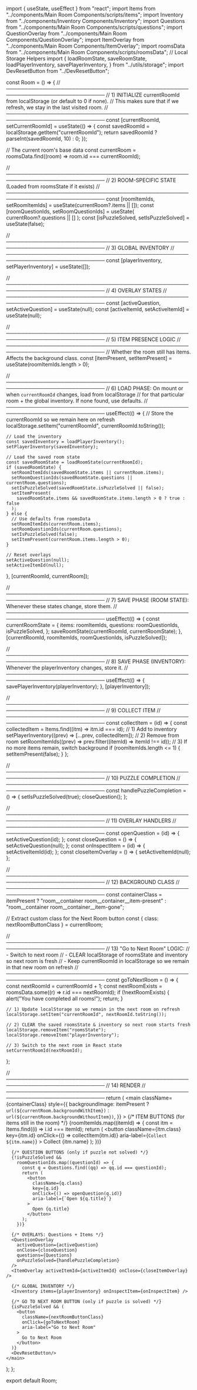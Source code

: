 import { useState, useEffect } from "react";
import Items from "../components/Main Room Components/scripts/items";
import Inventory from "../components/Inventory Components/Inventory";
import Questions from "../components/Main Room Components/scripts/questions";
import QuestionOverlay from "../components/Main Room Components/QuestionOverlay";
import ItemOverlay from "../components/Main Room Components/ItemOverlay";
import roomsData from "../components/Main Room Components/scripts/roomsData";
// Local Storage Helpers
import {
  loadRoomState,
  saveRoomState,
  loadPlayerInventory,
  savePlayerInventory,
} from "../utils/storage";
import DevResetButton from "../DevResetButton";

const Room = () => {
  // ─────────────────────────────────────────────────────────────────────────────
  // 1) INITIALIZE currentRoomId from localStorage (or default to 0 if none).
  //    This makes sure that if we refresh, we stay in the last visited room.
  // ─────────────────────────────────────────────────────────────────────────────
  const [currentRoomId, setCurrentRoomId] = useState(() => {
    const savedRoomId = localStorage.getItem("currentRoomId");
    return savedRoomId ? parseInt(savedRoomId, 10) : 0;
  });

  // The current room's base data
  const currentRoom = roomsData.find((room) => room.id === currentRoomId);

  // ─────────────────────────────────────────────────────────────────────────────
  // 2) ROOM-SPECIFIC STATE (Loaded from roomsState if it exists)
  // ─────────────────────────────────────────────────────────────────────────────
  const [roomItemIds, setRoomItemIds] = useState(currentRoom?.items || []);
  const [roomQuestionIds, setRoomQuestionIds] = useState(
    currentRoom?.questions || []
  );
  const [isPuzzleSolved, setIsPuzzleSolved] = useState(false);

  // ─────────────────────────────────────────────────────────────────────────────
  // 3) GLOBAL INVENTORY
  // ─────────────────────────────────────────────────────────────────────────────
  const [playerInventory, setPlayerInventory] = useState([]);

  // ─────────────────────────────────────────────────────────────────────────────
  // 4) OVERLAY STATES
  // ─────────────────────────────────────────────────────────────────────────────
  const [activeQuestion, setActiveQuestion] = useState(null);
  const [activeItemId, setActiveItemId] = useState(null);

  // ─────────────────────────────────────────────────────────────────────────────
  // 5) ITEM PRESENCE LOGIC
  // ─────────────────────────────────────────────────────────────────────────────
  // Whether the room still has items. Affects the background class.
  const [itemPresent, setItemPresent] = useState(roomItemIds.length > 0);

  // ─────────────────────────────────────────────────────────────────────────────
  // 6) LOAD PHASE: On mount or when `currentRoomId` changes, load from localStorage
  //    for that particular room + the global inventory. If none found, use defaults.
  // ─────────────────────────────────────────────────────────────────────────────
  useEffect(() => {
    // Store the currentRoomId so we remain here on refresh
    localStorage.setItem("currentRoomId", currentRoomId.toString());

    // Load the inventory
    const savedInventory = loadPlayerInventory();
    setPlayerInventory(savedInventory);

    // Load the saved room state
    const savedRoomState = loadRoomState(currentRoomId);
    if (savedRoomState) {
      setRoomItemIds(savedRoomState.items || currentRoom.items);
      setRoomQuestionIds(savedRoomState.questions || currentRoom.questions);
      setIsPuzzleSolved(savedRoomState.isPuzzleSolved || false);
      setItemPresent(
        savedRoomState.items && savedRoomState.items.length > 0 ? true : false
      );
    } else {
      // Use defaults from roomsData
      setRoomItemIds(currentRoom.items);
      setRoomQuestionIds(currentRoom.questions);
      setIsPuzzleSolved(false);
      setItemPresent(currentRoom.items.length > 0);
    }

    // Reset overlays
    setActiveQuestion(null);
    setActiveItemId(null);
  }, [currentRoomId, currentRoom]);

  // ─────────────────────────────────────────────────────────────────────────────
  // 7) SAVE PHASE (ROOM STATE): Whenever these states change, store them.
  // ─────────────────────────────────────────────────────────────────────────────
  useEffect(() => {
    const currentRoomState = {
      items: roomItemIds,
      questions: roomQuestionIds,
      isPuzzleSolved,
    };
    saveRoomState(currentRoomId, currentRoomState);
  }, [currentRoomId, roomItemIds, roomQuestionIds, isPuzzleSolved]);

  // ─────────────────────────────────────────────────────────────────────────────
  // 8) SAVE PHASE (INVENTORY): Whenever the playerInventory changes, store it.
  // ─────────────────────────────────────────────────────────────────────────────
  useEffect(() => {
    savePlayerInventory(playerInventory);
  }, [playerInventory]);

  // ─────────────────────────────────────────────────────────────────────────────
  // 9) COLLECT ITEM
  // ─────────────────────────────────────────────────────────────────────────────
  const collectItem = (id) => {
    const collectedItem = Items.find((itm) => itm.id === id);
    // 1) Add to inventory
    setPlayerInventory((prev) => [...prev, collectedItem]);
    // 2) Remove from room
    setRoomItemIds((prev) => prev.filter((itemId) => itemId !== id));
    // 3) If no more items remain, switch background
    if (roomItemIds.length <= 1) {
      setItemPresent(false);
    }
  };

  // ─────────────────────────────────────────────────────────────────────────────
  // 10) PUZZLE COMPLETION
  // ─────────────────────────────────────────────────────────────────────────────
  const handlePuzzleCompletion = () => {
    setIsPuzzleSolved(true);
    closeQuestion();
  };

  // ─────────────────────────────────────────────────────────────────────────────
  // 11) OVERLAY HANDLERS
  // ─────────────────────────────────────────────────────────────────────────────
  const openQuestion = (id) => {
    setActiveQuestion(id);
  };
  const closeQuestion = () => {
    setActiveQuestion(null);
  };
  const onInspectItem = (id) => {
    setActiveItemId(id);
  };
  const closeItemOverlay = () => {
    setActiveItemId(null);
  };

  // ─────────────────────────────────────────────────────────────────────────────
  // 12) BACKGROUND CLASS
  // ─────────────────────────────────────────────────────────────────────────────
  const containerClass = itemPresent
    ? "room__container room__container__item-present"
    : "room__container room__container__item-gone";

  // Extract custom class for the Next Room button
  const { class: nextRoomButtonClass } = currentRoom;

  // ─────────────────────────────────────────────────────────────────────────────
  // 13) "Go to Next Room" LOGIC:
  //     - Switch to next room
  //     - CLEAR localStorage of roomsState and inventory so next room is fresh
  //     - Keep currentRoomId in localStorage so we remain in that new room on refresh
  // ─────────────────────────────────────────────────────────────────────────────
  const goToNextRoom = () => {
    const nextRoomId = currentRoomId + 1;
    const nextRoomExists = roomsData.some((r) => r.id === nextRoomId);
    if (!nextRoomExists) {
      alert("You have completed all rooms!");
      return;
    }

    // 1) Update localStorage so we remain in the next room on refresh
    localStorage.setItem("currentRoomId", nextRoomId.toString());

    // 2) CLEAR the saved roomsState & inventory so next room starts fresh
    localStorage.removeItem("roomsState");
    localStorage.removeItem("playerInventory");

    // 3) Switch to the next room in React state
    setCurrentRoomId(nextRoomId);
  };

  // ─────────────────────────────────────────────────────────────────────────────
  // 14) RENDER
  // ─────────────────────────────────────────────────────────────────────────────
  return (
    <main
      className={containerClass}
      style={{
        backgroundImage: itemPresent
          ? `url(${currentRoom.backgroundWithItem})`
          : `url(${currentRoom.backgroundWithoutItem})`,
      }}
    >
      {/* ITEM BUTTONS (for items still in the room) */}
      {roomItemIds.map((itemId) => {
        const itm = Items.find((i) => i.id === itemId);
        return (
          <button
            className={itm.class}
            key={itm.id}
            onClick={() => collectItem(itm.id)}
            aria-label={`Collect ${itm.name}`}
          >
            Collect {itm.name}
          </button>
        );
      })}

      {/* QUESTION BUTTONS (only if puzzle not solved) */}
      {!isPuzzleSolved &&
        roomQuestionIds.map((questionId) => {
          const q = Questions.find((qq) => qq.id === questionId);
          return (
            <button
              className={q.class}
              key={q.id}
              onClick={() => openQuestion(q.id)}
              aria-label={`Open ${q.title}`}
            >
              Open {q.title}
            </button>
          );
        })}

      {/* OVERLAYS: Questions + Items */}
      <QuestionOverlay
        activeQuestion={activeQuestion}
        onClose={closeQuestion}
        questions={Questions}
        onPuzzleSolved={handlePuzzleCompletion}
      />
      <ItemOverlay activeItemId={activeItemId} onClose={closeItemOverlay} />

      {/* GLOBAL INVENTORY */}
      <Inventory items={playerInventory} onInspectItem={onInspectItem} />

      {/* GO TO NEXT ROOM BUTTON (only if puzzle is solved) */}
      {isPuzzleSolved && (
        <button
          className={nextRoomButtonClass}
          onClick={goToNextRoom}
          aria-label="Go to Next Room"
        >
          Go to Next Room
        </button>
      )}
      <DevResetButton/>
    </main>
  );
};

export default Room;


